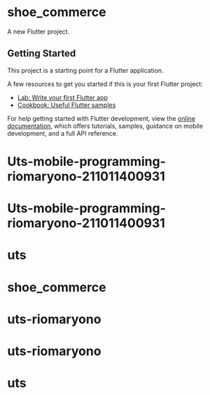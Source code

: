 # shoe_commerce

A new Flutter project.

## Getting Started

This project is a starting point for a Flutter application.

A few resources to get you started if this is your first Flutter project:

- [Lab: Write your first Flutter app](https://docs.flutter.dev/get-started/codelab)
- [Cookbook: Useful Flutter samples](https://docs.flutter.dev/cookbook)

For help getting started with Flutter development, view the
[online documentation](https://docs.flutter.dev/), which offers tutorials,
samples, guidance on mobile development, and a full API reference.
# Uts-mobile-programming-riomaryono-211011400931
# Uts-mobile-programming-riomaryono-211011400931
# uts
# shoe_commerce
# uts-riomaryono
# uts-riomaryono
# uts
